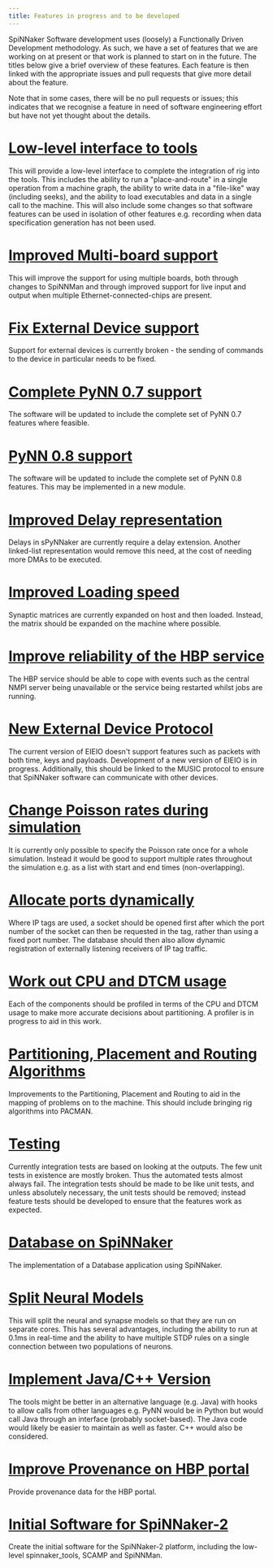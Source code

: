 ```yaml
---
title: Features in progress and to be developed
---
```


SpiNNaker Software development uses (loosely) a Functionally Driven Development methodology.  As such, we have a set of features that we are working on at present or that work is planned to start on in the future.  The titles below give a brief overview of these features.  Each feature is then linked with the appropriate issues and pull requests that give more detail about the feature.  

Note that in some cases, there will be no pull requests or issues; this indicates that we recognise a feature in need of software engineering effort but have not yet thought about the details.

# [Low-level interface to tools](https://github.com/issues?q=is%3Aopen+user%3ASpiNNakerManchester+milestone:low-level-interface)
This will provide a low-level interface to complete the integration of rig into the tools.  This includes the ability to run a "place-and-route" in a single operation from a machine graph, the ability to write data in a "file-like" way (including seeks), and the ability to load executables and data in a single call to the machine.  This will also include some changes so that software features can be used in isolation of other features e.g. recording when data specification generation has not been used.

# [Improved Multi-board support](https://github.com/issues?q=is%3Aopen+user%3ASpiNNakerManchester+milestone:multi-board)
This will improve the support for using multiple boards, both through changes to SpiNNMan and through improved support for live input and output when multiple Ethernet-connected-chips are present.

# [Fix External Device support](https://github.com/issues?q=is%3Aopen+user%3ASpiNNakerManchester+milestone:external-device)
Support for external devices is currently broken - the sending of commands to the device in particular needs to be fixed.

# [Complete PyNN 0.7 support](https://github.com/issues?q=is%3Aopen+user%3ASpiNNakerManchester+milestone:pynn-0.7)
The software will be updated to include the complete set of PyNN 0.7 features where feasible.

# [PyNN 0.8 support](https://github.com/issues?q=is%3Aopen+user%3ASpiNNakerManchester+milestone:pynn-0.8)
The software will be updated to include the complete set of PyNN 0.8 features.  This may be implemented in a new module.

# [Improved Delay representation](https://github.com/issues?q=is%3Aopen+user%3ASpiNNakerManchester+milestone:delay-representation)
Delays in sPyNNaker are currently require a delay extension.  Another linked-list representation would remove this need, at the cost of needing more DMAs to be executed.

# [Improved Loading speed](https://github.com/issues?q=is%3Aopen+user%3ASpiNNakerManchester+milestone:faster-loading)
Synaptic matrices are currently expanded on host and then loaded.  Instead, the matrix should be expanded on the machine where possible.

# [Improve reliability of the HBP service](https://github.com/issues?q=is%3Aopen+user%3ASpiNNakerManchester+milestone:reliable-hbp-service)
The HBP service should be able to cope with events such as the central NMPI server being unavailable or the service being restarted whilst jobs are running.

# [New External Device Protocol](https://github.com/issues?q=is%3Aopen+user%3ASpiNNakerManchester+milestone:eieio-v2)
The current version of EIEIO doesn't support features such as packets with both time, keys and payloads.  Development of a new version of EIEIO is in progress.  Additionally, this should be linked to the MUSIC protocol to ensure that SpiNNaker software can communicate with other devices.

# [Change Poisson rates during simulation](https://github.com/issues?q=is%3Aopen+user%3ASpiNNakerManchester+milestone:dynamic-poisson)
It is currently only possible to specify the Poisson rate once for a whole simulation.  Instead it would be good to support multiple rates throughout the simulation e.g. as a list with start and end times (non-overlapping).

# [Allocate ports dynamically](https://github.com/issues?q=is%3Aopen+user%3ASpiNNakerManchester+milestone:dynamic-ports)
Where IP tags are used, a socket should be opened first after which the port number of the socket can then be requested in the tag, rather than using a fixed port number.  The database should then also allow dynamic registration of externally listening receivers of IP tag traffic.

# [Work out CPU and DTCM usage](https://github.com/issues?q=is%3Aopen+user%3ASpiNNakerManchester+milestone:profiling)
Each of the components should be profiled in terms of the CPU and DTCM usage to make more accurate decisions about partitioning.  A profiler is in progress to aid in this work.

# [Partitioning, Placement and Routing Algorithms](https://github.com/issues?q=is%3Aopen+user%3ASpiNNakerManchester+milestone:place-and-route)
Improvements to the Partitioning, Placement and Routing to aid in the mapping of problems on to the machine.  This should include bringing rig algorithms into PACMAN.

# [Testing](https://github.com/issues?q=is%3Aopen+user%3ASpiNNakerManchester+milestone:testing)
Currently integration tests are based on looking at the outputs.  The few unit tests in existence are mostly broken.  Thus the automated tests almost always fail.  The integration tests should be made to be like unit tests, and unless absolutely necessary, the unit tests should be removed; instead feature tests should be developed to ensure that the features work as expected.

# [Database on SpiNNaker](https://github.com/issues?q=is%3Aopen+user%3ASpiNNakerManchester+milestone:database-on-spinnaker)
The implementation of a Database application using SpiNNaker.

# [Split Neural Models](https://github.com/issues?q=is%3Aopen+user%3ASpiNNakerManchester+milestone:split-neural-model)
This will split the neural and synapse models so that they are run on separate cores.  This has several advantages, including the ability to run at 0.1ms in real-time and the ability to have multiple STDP rules on a single connection between two populations of neurons.

# [Implement Java/C++ Version](https://github.com/issues?q=is%3Aopen+user%3ASpiNNakerManchester+milestone:java-version)
The tools might be better in an alternative language (e.g. Java) with hooks to allow calls from other languages e.g. PyNN would be in Python but would call Java through an interface (probably socket-based).  The Java code would likely be easier to maintain as well as faster.  C++ would also be considered.

# [Improve Provenance on HBP portal](https://github.com/issues?q=is%3Aopen+user%3ASpiNNakerManchester+milestone:hbp-provenance)
Provide provenance data for the HBP portal.

# [Initial Software for SpiNNaker-2](https://github.com/issues?q=is%3Aopen+user%3ASpiNNakerManchester+milestone:spinnaker-2-software)
Create the initial software for the SpiNNaker-2 platform, including the low-level spinnaker_tools, SCAMP and SpiNNMan.
